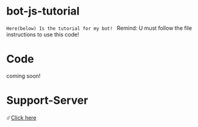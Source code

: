 # bot-js-tutorial
`Here(below) Is the tutorial for my bot! `
Remind: U must follow the file instructions to use this code! 

# Code
coming soon! 

# Support-Server
☄️[Click here](https://discord.gg/kB4scWN7Mb)
